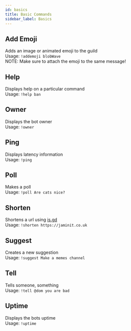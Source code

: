 ```yaml
---
id: basics
title: Basic Commands
sidebar_label: Basics
---
```


## Add Emoji
Adds an image or animated emoji to the guild  
Usage: `!addemoji blobWave`  
NOTE: Make sure to attach the emoji to the same message!
## Help
Displays help on a particular command  
Usage: `!help ban`
## Owner
Displays the bot owner  
Usage: `!owner`
## Ping
Displays latency information  
Usage: `!ping`
## Poll
Makes a poll  
Usage: `!poll Are cats nice?`
## Shorten
Shortens a url using [is.gd](https://is.gd)  
Usage: `!shorten https://jaminit.co.uk`
## Suggest
Creates a new suggestion  
Usage: `!suggest Make a memes channel`
## Tell
Tells someone, something  
Usage: `!tell @dom you are bad`
## Uptime
Displays the bots uptime  
Usage: `!uptime`
